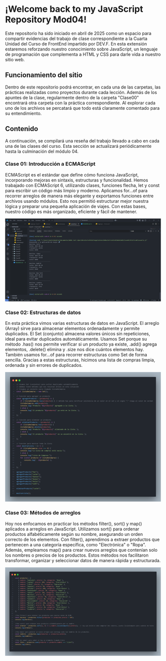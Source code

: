 # ¡Welcome back to my JavaScript Repository Mod04!

Este repositorio ha sido iniciado en abril de 2025 como un espacio para compartir evidencias del trabajo de clase correspondiente a la Cuarta Unidad del Curso de FrontEnd impartido por DEV.F. En esta extensión estaremos reforzando nuestro conocimiento sobre JavaScript, un lenguaje de programación que complementa a HTML y CSS para darle vida a nuestro sitio web.

## Funcionamiento del sitio
Dentro de este repositorio podrá encontrar, en cada una de las carpetas, las prácticas realizadas como proyectos durante cada lección. Además de los apuntes de la clase, regularmente dentro de la carpeta "Clase00" encontrará otra carpeta con la práctica correspondiente.
Al explorar cada uno de los archivos se percatará que todo está claramente comentado para su entendimiento.

## Contenido
A continuación, se compilará una reseña del trabajo llevado a cabo en cada una de las clases del curso. Esta sección se actualizará periódicamente hasta la culminación del módulo 04.

### Clase 01: Introducción a ECMAScript
ECMAScript es el estándar que define cómo funciona JavaScript, incorporando mejoras en sintaxis, estructuras y funcionalidad. Hemos trabajado con ECMAScript 6, utilizando clases, funciones flecha, let y const para escribir un código más limpio y moderno. Aplicamos for...of para recorrer arreglos de manera más elegante y exportamos funciones entre archivos usando módulos. Esto nos permitió estructurar mejor nuestra lógica y preparar una pequeña aplicación de viajes. Con estas bases, nuestro código es más organizado, eficiente y fácil de mantener.

![Código de Clase01](./img/Práctica01.png)

### Clase 02: Estructuras de datos
En esta práctica vimos varias estructuras de datos en JavaScript. El arreglo (Array) sirve para almacenar elementos ordenadamente y permite duplicados. El Set (conjunto) almacena valores únicos sin repeticiones, ideal para evitar duplicados automáticamente. Usamos Set porque su método .has() nos permite verificar si un producto ya existe, .add() agrega elementos, .delete() elimina y .size nos dice cuántos elementos hay. También usamos for...of para recorrer estructuras como Set de forma sencilla. Gracias a estas estructuras, hicimos una lista de compras limpia, ordenada y sin errores de duplicados.

![Código de Clase02](./img/Práctica02.png)

### Clase 03: Métodos de arreglos
Hoy nos enfocamos en practicar los métodos filter(), sort() y map() aplicados a arreglos en JavaScript. Utilizamos sort() para ordenar productos alfabéticamente según su nombre, asegurando un orden correcto de los elementos. Con filter(), aprendimos a extraer productos que pertenecen a una categoría específica, como "Electrónica" o "Ropa". Además, empleamos map() para crear nuevos arreglos que contenían solo los nombres o precios de los productos. Estos métodos nos facilitaron transformar, organizar y seleccionar datos de manera rápida y estructurada.

![Código de Clase03](./img/Práctica03.png)